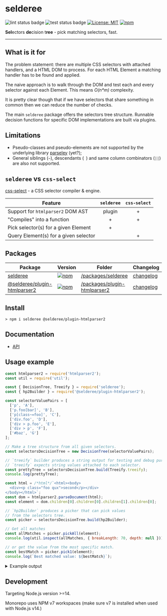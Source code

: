 # selderee

![lint status badge](https://github.com/mxxii/selderee/workflows/lint/badge.svg)
![test status badge](https://github.com/mxxii/selderee/workflows/test/badge.svg)
[![License: MIT](https://img.shields.io/badge/license-MIT-green.svg)](https://github.com/mxxii/selderee/blob/main/LICENSE)
[![npm](https://img.shields.io/npm/dw/selderee?color=informational&logo=npm)](https://www.npmjs.com/package/selderee)

**Sel**ectors **de**cision t**ree** - pick matching selectors, fast.

----


## What is it for

The problem statement: there are multiple CSS selectors with attached handlers, and a HTML DOM to process. For each HTML Element a matching handler has to be found and applied.

The naive approach is to walk through the DOM and test each and every selector against each Element. This means *O(n\*m)* complexity.

It is pretty clear though that if we have selectors that share something in common then we can reduce the number of checks.

The main `selderee` package offers the selectors tree structure. Runnable decision functions for specific DOM implementations are built via plugins.


## Limitations

- Pseudo-classes and pseudo-elements are not supported by the underlying library [parseley](https://github.com/mxxii/parseley) (yet?);
- General siblings (`~`), descendants (` `) and same column combinators (`||`) are also not supported.


## `selderee` vs `css-select`

[css-select](https://github.com/fb55/css-select) - a CSS selector compiler & engine.

| Feature                               | `selderee` | `css-select` |
| ------------------------------------- | :--------: | :----------: |
| Support for `htmlparser2` DOM AST     | plugin     | +            |
| "Compiles" into a function            | +          | +            |
| Pick selector(s) for a given Element  | +          |              |
| Query Element(s) for a given selector |            | +            |


## Packages

| Package   | Version   | Folder    | Changelog |
| --------- | --------- | --------- | --------- |
| [selderee](https://www.npmjs.com/package/selderee) | [![npm](https://img.shields.io/npm/v/selderee?logo=npm)](https://www.npmjs.com/package/selderee) | [/packages/selderee](https://github.com/mxxii/selderee/tree/main/packages/selderee/) | [changelog](https://github.com/mxxii/selderee/blob/main/packages/selderee/CHANGELOG.md) |
| [@selderee/plugin-htmlparser2](https://www.npmjs.com/package/@selderee/plugin-htmlparser2) | [![npm](https://img.shields.io/npm/v/@selderee/plugin-htmlparser2?logo=npm)](https://www.npmjs.com/package/@selderee/plugin-htmlparser2) | [/packages/plugin-htmlparser2](https://github.com/mxxii/selderee/tree/main/packages/plugin-htmlparser2/) | [changelog](https://github.com/mxxii/selderee/blob/main/packages/plugin-htmlparser2/CHANGELOG.md) |


## Install

```shell
> npm i selderee @selderee/plugin-htmlparser2
```


## Documentation

- [API](https://github.com/mxxii/selderee/blob/main/docs/index.md)


## Usage example

```js
const htmlparser2 = require('htmlparser2');
const util = require('util');

const { DecisionTree, Treeify } = require('selderee');
const { hp2Builder } = require('@selderee/plugin-htmlparser2');

const selectorValuePairs = [
  ['p', 'A'],
  ['p.foo[bar]', 'B'],
  ['p[class~=foo]', 'C'],
  ['div.foo', 'D'],
  ['div > p.foo', 'E'],
  ['div > p', 'F'],
  ['#baz', 'G']
];

// Make a tree structure from all given selectors.
const selectorsDecisionTree = new DecisionTree(selectorValuePairs);

// `treeify` builder produces a string output for testing and debug purposes.
// `treeify` expects string values attached to each selector.
const prettyTree = selectorsDecisionTree.build(Treeify.treeify);
console.log(prettyTree);

const html = /*html*/`<html><body>
  <div><p class="foo qux">second</p></div>
</body></html>`;
const dom = htmlparser2.parseDocument(html);
const element = dom.children[0].children[0].children[1].children[0];

// `hp2Builder` produces a picker that can pick values
// from the selectors tree.
const picker = selectorsDecisionTree.build(hp2Builder);

// Get all matches
const allMatches = picker.pickAll(element);
console.log(util.inspect(allMatches, { breakLength: 70, depth: null }));

// or get the value from the most specific match.
const bestMatch = picker.pick1(element);
console.log(`Best matched value: ${bestMatch}`);
```

<details><summary>Example output</summary>

```text
▽
├─◻ Tag name
│ ╟─◇ = p
│ ║ ┠─▣ Attr value: class
│ ║ ┃ ╙─◈ ~= "foo"
│ ║ ┃   ┠─◨ Attr presence: bar
│ ║ ┃   ┃ ┖─◁ #1 [0,2,1] B
│ ║ ┃   ┠─◁ #2 [0,1,1] C
│ ║ ┃   ┖─◉ Push element: >
│ ║ ┃     └─◻ Tag name
│ ║ ┃       ╙─◇ = div
│ ║ ┃         ┖─◁ #4 [0,1,2] E
│ ║ ┠─◁ #0 [0,0,1] A
│ ║ ┖─◉ Push element: >
│ ║   └─◻ Tag name
│ ║     ╙─◇ = div
│ ║       ┖─◁ #5 [0,0,2] F
│ ╙─◇ = div
│   ┖─▣ Attr value: class
│     ╙─◈ ~= "foo"
│       ┖─◁ #3 [0,1,1] D
└─▣ Attr value: id
  ╙─◈ = "baz"
    ┖─◁ #6 [1,0,0] G
[ { index: 2, value: 'C', specificity: [ 0, 1, 1 ] },
  { index: 4, value: 'E', specificity: [ 0, 1, 2 ] },
  { index: 0, value: 'A', specificity: [ 0, 0, 1 ] },
  { index: 5, value: 'F', specificity: [ 0, 0, 2 ] } ]
Best matched value: E
```

*Some gotcha: you may notice the check for `#baz` has to be performed every time the decision tree is called. If it happens to be `p#baz` or `div#baz` or even `.foo#baz` - it would be much better to write it like this. Deeper, narrower tree means less checks on average. (in case of `.foo#baz` the class check might finally outweigh the tag name check and rebalance the tree.)*

</details>


## Development

Targeting Node.js version >=14.

Monorepo uses NPM v7 workspaces (make sure v7 is installed when used with Node.js v14.)
